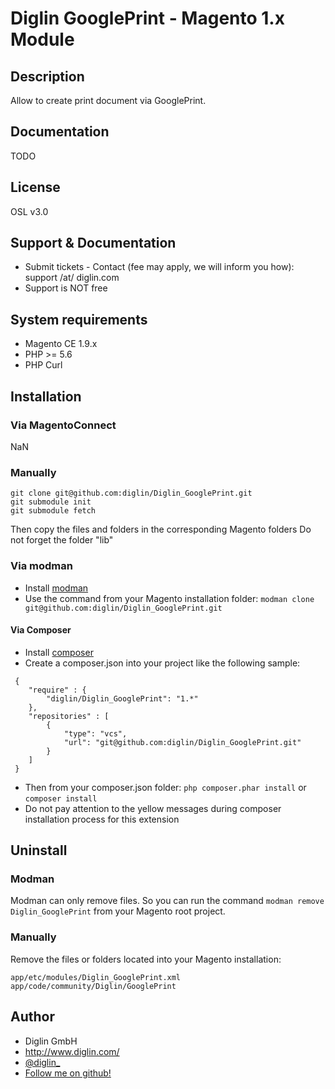 # Diglin GooglePrint - Magento 1.x Module

## Description

Allow to create print document via GooglePrint.

## Documentation

TODO

## License

OSL v3.0

## Support & Documentation

- Submit tickets - Contact (fee may apply, we will inform you how): support /at/ diglin.com
- Support is NOT free

## System requirements

- Magento CE 1.9.x
- PHP >= 5.6
- PHP Curl

## Installation

### Via MagentoConnect

NaN

### Manually

```
git clone git@github.com:diglin/Diglin_GooglePrint.git
git submodule init
git submodule fetch
```

Then copy the files and folders in the corresponding Magento folders
Do not forget the folder "lib"

### Via modman

- Install [modman](https://github.com/colinmollenhour/modman)
- Use the command from your Magento installation folder: `modman clone git@github.com:diglin/Diglin_GooglePrint.git`

#### Via Composer

- Install [composer](http://getcomposer.org/download/)
- Create a composer.json into your project like the following sample:

```
 {
    "require" : {
        "diglin/Diglin_GooglePrint": "1.*"
    },
    "repositories" : [
        {
            "type": "vcs",
            "url": "git@github.com:diglin/Diglin_GooglePrint.git"
        }
    ]
 }
 ```
- Then from your composer.json folder: `php composer.phar install` or `composer install`
- Do not pay attention to the yellow messages during composer installation process for this extension

## Uninstall

### Modman

Modman can only remove files. So you can run the command `modman remove Diglin_GooglePrint` from your Magento root project.

### Manually

Remove the files or folders located into your Magento installation:
```
app/etc/modules/Diglin_GooglePrint.xml
app/code/community/Diglin/GooglePrint
```

## Author

* Diglin GmbH
* http://www.diglin.com/
* [@diglin_](https://twitter.com/diglin_)
* [Follow me on github!](https://github.com/diglin)
